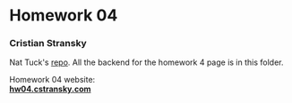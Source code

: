 # Homework 04
### Cristian Stransky  
  
Nat Tuck's [repo](https://github.com/NatTuck/memory). All the backend
for the homework 4 page is in this folder.  
  
Homework 04 website:  
**[hw04.cstransky.com](http://hw04.cstransky.com)**  
